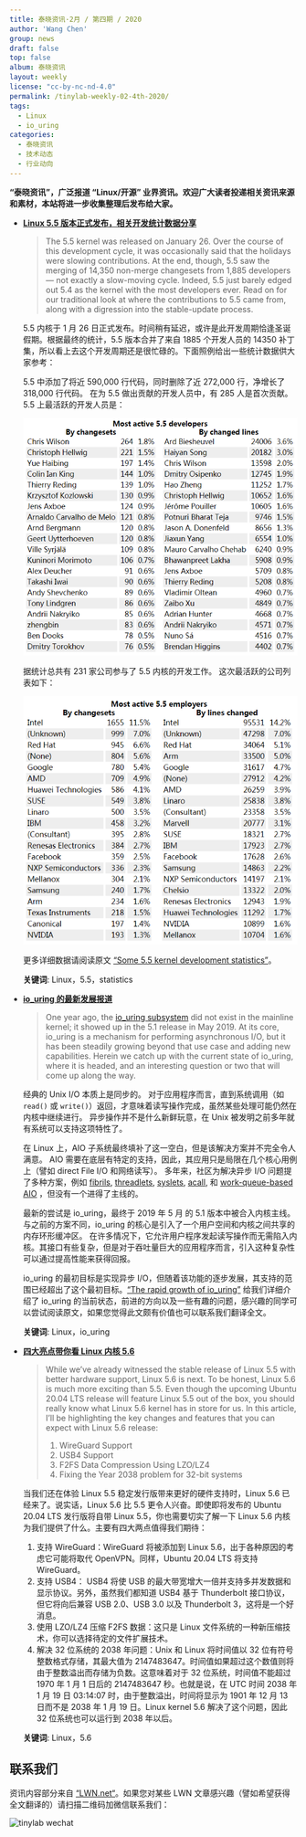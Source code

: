 ```yaml
---
title: 泰晓资讯·2月 / 第四期 / 2020
author: 'Wang Chen'
group: news
draft: false
top: false
album: 泰晓资讯
layout: weekly
license: "cc-by-nc-nd-4.0"
permalink: /tinylab-weekly-02-4th-2020/
tags:
  - Linux
  - io_uring
categories:
  - 泰晓资讯
  - 技术动态
  - 行业动向
---
```


**“泰晓资讯”，广泛报道 “Linux/开源” 业界资讯。欢迎广大读者投递相关资讯来源和素材，本站将进一步收集整理后发布给大家。**

- [**Linux 5.5 版本正式发布，相关开发统计数据分享**](https://lwn.net/Articles/810639/)

    > The 5.5 kernel was released on January 26. Over the course of this development cycle, it was occasionally said that the holidays were slowing contributions. At the end, though, 5.5 saw the merging of 14,350 non-merge changesets from 1,885 developers — not exactly a slow-moving cycle. Indeed, 5.5 just barely edged out 5.4 as the kernel with the most developers ever. Read on for our traditional look at where the contributions to 5.5 came from, along with a digression into the stable-update process.

    5.5 内核于 1 月 26 日正式发布。时间稍有延迟，或许是此开发周期恰逢圣诞假期。根据最终的统计，5.5 版本合并了来自 1885 个开发人员的 14350 补丁集，所以看上去这个开发周期还是很忙碌的。下面照例给出一些统计数据供大家参考：

    5.5 中添加了将近 590,000 行代码，同时删除了近 272,000 行，净增长了 318,000 行代码。 在为 5.5 做出贡献的开发人员中，有 285 人是首次贡献。5.5 上最活跃的开发人员是：

    ![](/wp-content/uploads/2020/02/weekly-news-2020-02-4th/most-active-55-developers.png)

    据统计总共有 231 家公司参与了 5.5 内核的开发工作。 这次最活跃的公司列表如下：

    ![](/wp-content/uploads/2020/02/weekly-news-2020-02-4th/most-active-55-employers.png)
    
    更多详细数据请阅读原文 [“Some 5.5 kernel development statistics”](https://lwn.net/Articles/810639/)。

    **关键词**: Linux，5.5，statistics

- [**io_uring 的最新发展报道**](https://lwn.net/Articles/810414/)

    > One year ago, the [io_uring subsystem](https://lwn.net/Articles/776703/) did not exist in the mainline kernel; it showed up in the 5.1 release in May 2019. At its core, io_uring is a mechanism for performing asynchronous I/O, but it has been steadily growing beyond that use case and adding new capabilities. Herein we catch up with the current state of io_uring, where it is headed, and an interesting question or two that will come up along the way.

    经典的 Unix I/O 本质上是同步的。 对于应用程序而言，直到系统调用（如 `read()` 或 `write()`）返回，才意味着读写操作完成，虽然某些处理可能仍然在内核中继续进行。 异步操作并不是什么新鲜玩意，在 Unix 被发明之前多年就有系统可以支持这项特性了。

    在 Linux 上，AIO 子系统最终填补了这一空白，但是该解决方案并不完全令人满意。 AIO 需要在底层有特定的支持，因此，其应用只是局限在几个核心用例上（譬如 direct File I/O 和网络读写）。 多年来，社区为解决异步 I/O 问题提了多种方案，例如 [fibrils](https://lwn.net/Articles/219954/), [threadlets](https://lwn.net/Articles/223899/), [syslets](https://lwn.net/Articles/236206/), [acall](https://lwn.net/Articles/316806/), 和 [work-queue-based AIO](https://lwn.net/Articles/671649/) ，但没有一个进得了主线的。

    最新的尝试是 io_uring，最终于 2019 年 5 月 的 5.1 版本中被合入内核主线。与之前的方案不同，io_uring 的核心是引入了一个用户空间和内核之间共享的内存环形缓冲区。 在许多情况下，它允许用户程序发起读写操作而无需陷入内核。其接口有些复杂，但是对于吞吐量巨大的应用程序而言，引入这种复杂性可以通过提高性能来获得回报。

    io_uring 的最初目标是实现异步 I/O，但随着该功能的逐步发展，其支持的范围已经超出了这个最初目标。[“The rapid growth of io_uring”](https://lwn.net/Articles/810414/) 给我们详细介绍了 io_uring 的当前状态，前进的方向以及一些有趣的问题，感兴趣的同学可以尝试阅读原文，如果您觉得此文颇有价值也可以联系我们翻译全文。
    
    **关键词**: Linux，io_uring
    
- [**四大亮点带你看 Linux 内核 5.6**](https://itsfoss.com/linux-kernel-5-6/)

    > While we’ve already witnessed the stable release of Linux 5.5 with better hardware support, Linux 5.6 is next. To be honest, Linux 5.6 is much more exciting than 5.5. Even though the upcoming Ubuntu 20.04 LTS release will feature Linux 5.5 out of the box, you should really know what Linux 5.6 kernel has in store for us. In this article, I’ll be highlighting the key changes and features that you can expect with Linux 5.6 release:
    > 1. WireGuard Support
    > 2. USB4 Support
    > 3. F2FS Data Compression Using LZO/LZ4
    > 4. Fixing the Year 2038 problem for 32-bit systems

    当我们还在体验 Linux 5.5 稳定发行版带来更好的硬件支持时，Linux 5.6 已经来了。说实话，Linux 5.6 比 5.5 更令人兴奋。即使即将发布的 Ubuntu 20.04 LTS 发行版将自带 Linux 5.5，你也需要切实了解一下 Linux 5.6 内核为我们提供了什么。主要有四大两点值得我们期待：
    1. 支持 WireGuard：WireGuard 将被添加到 Linux 5.6，出于各种原因的考虑它可能将取代 OpenVPN。同样，Ubuntu 20.04 LTS 将支持 WireGuard。
    2. 支持 USB4： USB4 将使 USB 的最大带宽增大一倍并支持多并发数据和显示协议。另外，虽然我们都知道 USB4 基于 Thunderbolt 接口协议，但它将向后兼容 USB 2.0、USB 3.0 以及 Thunderbolt 3，这将是一个好消息。
    3. 使用 LZO/LZ4 压缩 F2FS 数据：这只是 Linux 文件系统的一种新压缩技术，你可以选择待定的文件扩展技术。
    4. 解决 32 位系统的 2038 年问题：Unix 和 Linux 将时间值以 32 位有符号整数格式存储，其最大值为 2147483647。时间值如果超过这个数值则将由于整数溢出而存储为负数。这意味着对于 32 位系统，时间值不能超过 1970 年 1 月 1 日后的 2147483647 秒。也就是说，在 UTC 时间 2038 年 1 月 19 日 03:14:07 时，由于整数溢出，时间将显示为 1901 年 12 月 13 日而不是 2038 年 1 月 19 日。Linux kernel 5.6 解决了这个问题，因此 32 位系统也可以运行到 2038 年以后。

    **关键词**: Linux，5.6
    
## 联系我们

资讯内容部分来自 [“LWN.net“](https://lwn.net/)。如果您对某些 LWN 文章感兴趣（譬如希望获得全文翻译的）请扫描二维码加微信联系我们：

![tinylab wechat](/images/wechat/tinylab.jpg)
